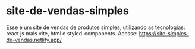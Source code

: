 # site-de-vendas-simples
Esse é um site de vendas de produtos simples, utilizando as tecnologias: react js mais vite, html e styled-components. Acesse: https://site-simples-de-vendas.netlify.app/
